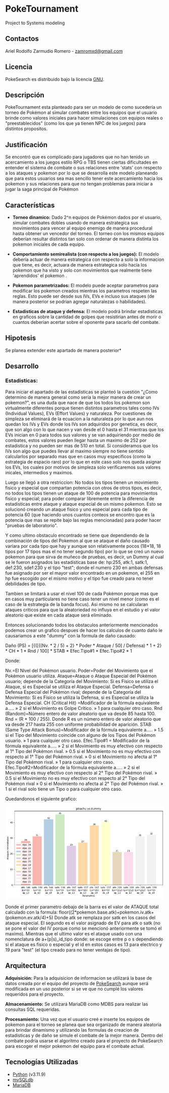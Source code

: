 # PokeTournament
Project to Systems modeling

## Contactos

Ariel Rodolfo Zarmudio Romero - zamromxd@gmail.com

## Licencia

PokeSearch es distribuido bajo la licencia [GNU](https://es.wikipedia.org/wiki/GNU_General_Public_License).

## Descripción

PokeTournament esta planteado para ser un modelo de como sucedería un torneo de Pokémon al simular combates entre los equipos que el usuario brinde como valores iniciales para hacer simulaciones con equipos reales o "preestablecidos" (como los que ya tienen NPC de los juegos) para distintos propositos.

## Justificación

Se encontró que es complicado para jugadores que no han tenido un acercamiento a los juegos estilo RPG o TBS tienen ciertas dificultades en entender el sistema de combate o sus relaciones entre 'stats' con respecto a los ataques y pokemon por lo que se desarrolla este modelo planeando que para estos usuarios sea mas sencillo tener este acercamiento hacia los pokemon y sus relaciones para que no tengan problemas para iniciar a jugar la saga principal de Pokémon

## Características

- **Torneo dinamico:** Dado 2^n equipos de Pokémon dados por el usuario, simular combates dobles usando de manera estrategica sus movimientos para vencer al equipo enemigo de manera procedural hasta obtener un vencedor del torneo. El torneo con los mismos equipos deberían resultar distintos tan solo con ordenar de manera distinta los pokemon iniciales de cada equipo.

- **Comportamiento semirealista (con respecto a los juegos):** El modelo debería actuar de manera estrategica con respecto a solo la informacion que tiene, es decir, actuara de manera estrategica solo hacía los pokemon que ha visto y solo con movimientos que realmente tiene 'aprendidos' el pokemon .

- **Pokemon parametrizados:** El modelo puede aceptar parametros para modificar los pokemon creados mientras los parametros respeten las reglas. Esto puede ser desde sus IVs, EVs e incluso sus ataques (de manera posterior se podrian agregar naturalezas o habilidades).

- **Estadisticas de ataque y defensa:** El modelo podrá brindar estadisticas en graficos sobre la cantidad de golpes que resistirian antes de morir o cuantos deberian acertar sobre el oponente para sacarlo del combate. 

## Hipotesis

Se planea extender este apartado de manera posterior\*

## Desarrollo

### Estadisticas: 
Para iniciar el apartado de las estadisticas se planteó la cuestión "¿Como determino de manera general como sería la mejor manera de crear un pokemon?", es una duda que nace de que los todos los pokemon son virtualmente diferentes porque tienen distintos parametros tales como IVs (Individual Values), EVs (Effort Values) y naturaleza. Por cuestiones de simpleza se eliminará de la ecuacion a la naturaleza por lo que aun nos quedan los IVs y EVs donde los IVs son adquiridos por genetica, es decir, que son algo con lo que nacen y van desde el 0 hasta el 31 mientras que los EVs inician en 0 para todos sus valores y se van adquiriendo por medio de combates, estos valores pueden llegar hasta un maximo de 252 por estadistica y no pueden ser mas de 510 en total. Si consideramos que los IVs son algo que puedes llevar al maximo siempre no tiene sentido calcularlos por separado mas que en casos muy especificos (como la estrategia de espacio raro) por lo que en este caso solo nos queda asignar los EVs, los cuales por motivos de simpleza solo verificaremos sus valores inicales, intermedios y maximos.

Luego se llegó a otra restriccion: No todos los tipos tienen un movimiento fisico y especial que compartan potencia con otros de otros tipos, es decir, no todos los tipos tienen un ataque de 100 de potencia para movimientos fisico y especial; para poder comparar libremente entre la diferencia de estadisticas entre ataque y ataque especial de un mismo pokemon. Esto se solucionó creando un ataque fisico y uno especial para cada tipo de potencia 60 (que haciendo unos cuantos conteos se encontro que es la potencia que mas se repite bajo las reglas mencionadas) para poder hacer "pruebas de laboratorio".

Y como ultimo obstaculo encontrado se tiene que dependiendo de la combinación de tipos del Pokemon al que se ataque el daño causado variara por cada tipo que hay y aunque son relativamente pocos (18*18, 18 tipos por 17 tipos mas el no tener segundo tipo) por lo que se creó un nuevo pokemon para que sirva de muñeco de pruebas, es decir, un Dummy al cual se le fueron asignados las estadisticas base de: hp:255, atk:1, satk:1, def:230, sdef:230 y el tipo "test"; donde el numero 230 en ambas defensas fue asignado por ser el mayor valor encontrado en un pokemon, el 255 en hp fue escogido por el mismo motivo y el tipo fue creado para no tener debilidades de tipo.

Tambien se limitará a usar el nivel 100 de cada Pokémon porque mas que en casos muy particulares no tiene caso tener un nivel menor (como es el caso de la estrategia de la banda focus). Asi mismo no se calcularan ataques criticos para que la aleatoriedad no influya en el estudio y el valor aleatorio que existe en cada ataque será eliminado.


Entonces solucionando todos los obstaculos anteriormente mencionados podemos crear un grafico despues de hacer los calculos de cuanto daño le causariamos a este "dummy" con la formula de daño causado:

Daño (PS) = [{([{(Nv. * 2 / 5) + 2} * Poder * Ataque / 50] / Defensa) * 1 + 2} * CH * 1 * Rnd / 100] * STAB * Efec.Tipo#1 * Efec.Tipo#2 * 1

Donde:

Nv.=El Nivel del Pokémon usuario.
Poder=Poder del Movimiento que el Pokémon usuario utiliza.
Ataque=Ataque o Ataque Especial del Pokémon usuario; depende de la Categoría del Movimiento: Si es Físico se utiliza el Ataque, si es Especial se utiliza el Ataque Especial.
Defensa=Defensa o Defensa Especial del Pokémon rival; depende de la Categoría del Movimiento: Si es Físico se utiliza la Defensa, si es Especial se utiliza la Defensa Especial.
CH (Critical Hit) =Modificador de la fórmula equivalente a.....
» 2 si el Movimiento es Golpe Crítico.
» 1 para cualquier otro caso.
Rnd (Random)=Número entero de valor aleatorio que va desde 85 hasta 100. Rnd = (R * 100 / 255). Donde R es un número entero de valor aleatorio que va desde 217 hasta 255 con uniforme probabilidad de aparición.
STAB (Same Type Attack Bonus)=Modificador de la fórmula equivalente a.....
» 1.5 si el Tipo del Movimiento coincide con alguno de los Tipos del Pokémon usuario.
» 1 para cualquier otro caso.
Efec.Tipo#1 = Modificador de la fórmula equivalente a.....
» 2 si el Movimiento es muy efectivo con respecto al 1° Tipo del Pokémon rival.
» 0.5 si el Movimiento no es muy efectivo con respecto al 1° Tipo del Pokémon rival.
» 0 si el Movimiento no afecta al 1° Tipo del Pokémon rival.
» 1 para cualquier otro caso.
Efec.Tipo#2=Modificador de la fórmula equivalente a.....
» 2 si el Movimiento es muy efectivo con respecto al 2° Tipo del Pokémon rival.
» 0.5 si el Movimiento no es muy efectivo con respecto al 2° Tipo del Pokémon rival
» 0 si el Movimiento no afecta al 2° Tipo del Pokémon rival.
» 1 si el rival solo tiene un Tipo o para cualquier otro caso.

Quedandonos el siguiente grafico:

![Pikachu vs Dummy](pikachuVSdummy.png)

Donde el primer parametro debajo de la barra es el valor de ATAQUE total calculado con la formula:
floor((2*pokemon.base.atk)+pokemon.iv.atk+(pokemon.ev.atk/4)+5)
Donde atk se remplaza por satk en los casos del ataque especial.
El segundo es el valor asignado de EV para atk o satk (no se pone el valor del IV porque como se mencionó anteriormente se tomó el maximo).
Mientras que el ultimo valor es el ataque usado con una nomenclatura de a+(p|s)_id_tipo donde: se escoge entre p o s dependiendo si el ataque es fisico o especial y el id en estos casos es 13 para electrico y 19 para "test" (el tipo creado para no tener ventajas de tipo).


## Arquitectura

**Adquisición:** Para la adquisicion de informacion se utilizará la base de datos creada por el equipo del proyecto de [PokeSearch](https://github.com/ZamRom/PokeSearch) aunque será modificada en un uso posterior si se ve que no cumplé los valores requeridos para el proyecto.  

**Almacenamiento:** Se utilizará MariaDB como MDBS para realizar las consultas SQL requeridas.

**Procesamiento:** Una vez que el usuario creé e inserte los equipos de pokemon para el torneo se planea que sea organizado de manera aleatoria para brindar dinamismo y utilizando las formulas de creacion de estadisticas y de daño se simule el combate de la mejor manera. Dentro del combate podría usarse el algoritmo creado para el proyecto de PokeSearch para escoger el mejor pokemon del equipo para el combate actual.

## Tecnologías Utilizadas

- [Python](https://docs.python.org/release/3.11.9/) (v3.11.9)
- [mySQLdb](https://mysqlclient.readthedocs.io/index.html)
- [MariaDB](https://mariadb.com/kb/en/documentation/)
